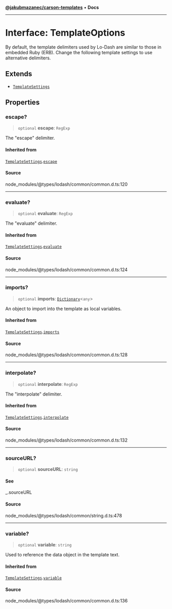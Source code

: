 [**@jakubmazanec/carson-templates**](../../../README.md) • **Docs**

---

# Interface: TemplateOptions

By default, the template delimiters used by Lo-Dash are similar to those in embedded Ruby (ERB).
Change the following template settings to use alternative delimiters.

## Extends

- [`TemplateSettings`](TemplateSettings.md)

## Properties

### escape?

> `optional` **escape**: `RegExp`

The "escape" delimiter.

#### Inherited from

[`TemplateSettings`](TemplateSettings.md).[`escape`](TemplateSettings.md#escape)

#### Source

node_modules/@types/lodash/common/common.d.ts:120

---

### evaluate?

> `optional` **evaluate**: `RegExp`

The "evaluate" delimiter.

#### Inherited from

[`TemplateSettings`](TemplateSettings.md).[`evaluate`](TemplateSettings.md#evaluate)

#### Source

node_modules/@types/lodash/common/common.d.ts:124

---

### imports?

> `optional` **imports**: [`Dictionary`](Dictionary.md)\<`any`\>

An object to import into the template as local variables.

#### Inherited from

[`TemplateSettings`](TemplateSettings.md).[`imports`](TemplateSettings.md#imports)

#### Source

node_modules/@types/lodash/common/common.d.ts:128

---

### interpolate?

> `optional` **interpolate**: `RegExp`

The "interpolate" delimiter.

#### Inherited from

[`TemplateSettings`](TemplateSettings.md).[`interpolate`](TemplateSettings.md#interpolate)

#### Source

node_modules/@types/lodash/common/common.d.ts:132

---

### sourceURL?

> `optional` **sourceURL**: `string`

#### See

\_.sourceURL

#### Source

node_modules/@types/lodash/common/string.d.ts:478

---

### variable?

> `optional` **variable**: `string`

Used to reference the data object in the template text.

#### Inherited from

[`TemplateSettings`](TemplateSettings.md).[`variable`](TemplateSettings.md#variable)

#### Source

node_modules/@types/lodash/common/common.d.ts:136
